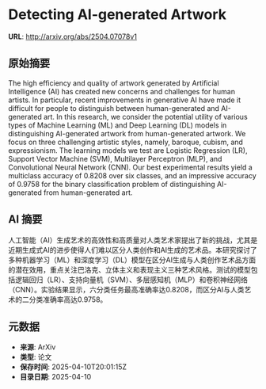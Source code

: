 # Detecting AI-generated Artwork

**URL**: http://arxiv.org/abs/2504.07078v1

## 原始摘要

The high efficiency and quality of artwork generated by Artificial
Intelligence (AI) has created new concerns and challenges for human artists. In
particular, recent improvements in generative AI have made it difficult for
people to distinguish between human-generated and AI-generated art. In this
research, we consider the potential utility of various types of Machine
Learning (ML) and Deep Learning (DL) models in distinguishing AI-generated
artwork from human-generated artwork. We focus on three challenging artistic
styles, namely, baroque, cubism, and expressionism. The learning models we test
are Logistic Regression (LR), Support Vector Machine (SVM), Multilayer
Perceptron (MLP), and Convolutional Neural Network (CNN). Our best experimental
results yield a multiclass accuracy of 0.8208 over six classes, and an
impressive accuracy of 0.9758 for the binary classification problem of
distinguishing AI-generated from human-generated art.


## AI 摘要

人工智能（AI）生成艺术的高效性和高质量对人类艺术家提出了新的挑战，尤其是近期生成式AI的进步使得人们难以区分人类创作和AI生成的艺术品。本研究探讨了多种机器学习（ML）和深度学习（DL）模型在区分AI生成与人类创作艺术品方面的潜在效用，重点关注巴洛克、立体主义和表现主义三种艺术风格。测试的模型包括逻辑回归（LR）、支持向量机（SVM）、多层感知机（MLP）和卷积神经网络（CNN）。实验结果显示，六分类任务最高准确率达0.8208，而区分AI与人类艺术的二分类准确率高达0.9758。

## 元数据

- **来源**: ArXiv
- **类型**: 论文
- **保存时间**: 2025-04-10T20:01:15Z
- **目录日期**: 2025-04-10
